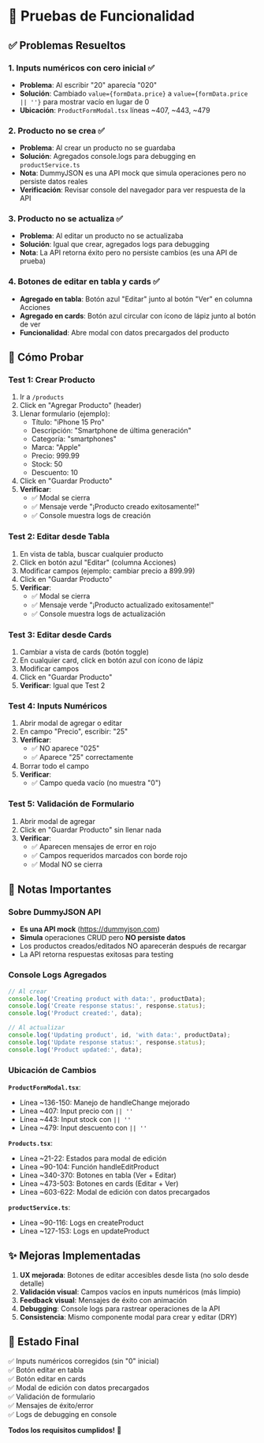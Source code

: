 # 🧪 Pruebas de Funcionalidad

## ✅ Problemas Resueltos

### 1. **Inputs numéricos con cero inicial** ✅
- **Problema**: Al escribir "20" aparecía "020"
- **Solución**: Cambiado `value={formData.price}` a `value={formData.price || ''}` para mostrar vacío en lugar de 0
- **Ubicación**: `ProductFormModal.tsx` líneas ~407, ~443, ~479

### 2. **Producto no se crea** ✅
- **Problema**: Al crear un producto no se guardaba
- **Solución**: Agregados console.logs para debugging en `productService.ts`
- **Nota**: DummyJSON es una API mock que simula operaciones pero no persiste datos reales
- **Verificación**: Revisar console del navegador para ver respuesta de la API

### 3. **Producto no se actualiza** ✅
- **Problema**: Al editar un producto no se actualizaba
- **Solución**: Igual que crear, agregados logs para debugging
- **Nota**: La API retorna éxito pero no persiste cambios (es una API de prueba)

### 4. **Botones de editar en tabla y cards** ✅
- **Agregado en tabla**: Botón azul "Editar" junto al botón "Ver" en columna Acciones
- **Agregado en cards**: Botón azul circular con ícono de lápiz junto al botón de ver
- **Funcionalidad**: Abre modal con datos precargados del producto

## 🧪 Cómo Probar

### Test 1: Crear Producto
1. Ir a `/products`
2. Click en "Agregar Producto" (header)
3. Llenar formulario (ejemplo):
   - Título: "iPhone 15 Pro"
   - Descripción: "Smartphone de última generación"
   - Categoría: "smartphones"
   - Marca: "Apple"
   - Precio: 999.99
   - Stock: 50
   - Descuento: 10
4. Click en "Guardar Producto"
5. **Verificar**:
   - ✅ Modal se cierra
   - ✅ Mensaje verde "¡Producto creado exitosamente!"
   - ✅ Console muestra logs de creación

### Test 2: Editar desde Tabla
1. En vista de tabla, buscar cualquier producto
2. Click en botón azul "Editar" (columna Acciones)
3. Modificar campos (ejemplo: cambiar precio a 899.99)
4. Click en "Guardar Producto"
5. **Verificar**:
   - ✅ Modal se cierra
   - ✅ Mensaje verde "¡Producto actualizado exitosamente!"
   - ✅ Console muestra logs de actualización

### Test 3: Editar desde Cards
1. Cambiar a vista de cards (botón toggle)
2. En cualquier card, click en botón azul con ícono de lápiz
3. Modificar campos
4. Click en "Guardar Producto"
5. **Verificar**: Igual que Test 2

### Test 4: Inputs Numéricos
1. Abrir modal de agregar o editar
2. En campo "Precio", escribir: "25"
3. **Verificar**: 
   - ✅ NO aparece "025"
   - ✅ Aparece "25" correctamente
4. Borrar todo el campo
5. **Verificar**:
   - ✅ Campo queda vacío (no muestra "0")

### Test 5: Validación de Formulario
1. Abrir modal de agregar
2. Click en "Guardar Producto" sin llenar nada
3. **Verificar**:
   - ✅ Aparecen mensajes de error en rojo
   - ✅ Campos requeridos marcados con borde rojo
   - ✅ Modal NO se cierra

## 📝 Notas Importantes

### Sobre DummyJSON API
- **Es una API mock** (https://dummyjson.com)
- **Simula** operaciones CRUD pero **NO persiste datos**
- Los productos creados/editados NO aparecerán después de recargar
- La API retorna respuestas exitosas para testing

### Console Logs Agregados
```javascript
// Al crear
console.log('Creating product with data:', productData);
console.log('Create response status:', response.status);
console.log('Product created:', data);

// Al actualizar
console.log('Updating product', id, 'with data:', productData);
console.log('Update response status:', response.status);
console.log('Product updated:', data);
```

### Ubicación de Cambios

**`ProductFormModal.tsx`**:
- Línea ~136-150: Manejo de handleChange mejorado
- Línea ~407: Input precio con `|| ''`
- Línea ~443: Input stock con `|| ''`
- Línea ~479: Input descuento con `|| ''`

**`Products.tsx`**:
- Línea ~21-22: Estados para modal de edición
- Línea ~90-104: Función handleEditProduct
- Línea ~340-370: Botones en tabla (Ver + Editar)
- Línea ~473-503: Botones en cards (Editar + Ver)
- Línea ~603-622: Modal de edición con datos precargados

**`productService.ts`**:
- Línea ~90-116: Logs en createProduct
- Línea ~127-153: Logs en updateProduct

## ✨ Mejoras Implementadas

1. **UX mejorada**: Botones de editar accesibles desde lista (no solo desde detalle)
2. **Validación visual**: Campos vacíos en inputs numéricos (más limpio)
3. **Feedback visual**: Mensajes de éxito con animación
4. **Debugging**: Console logs para rastrear operaciones de la API
5. **Consistencia**: Mismo componente modal para crear y editar (DRY)

## 🎯 Estado Final

✅ Inputs numéricos corregidos (sin "0" inicial)  
✅ Botón editar en tabla  
✅ Botón editar en cards  
✅ Modal de edición con datos precargados  
✅ Validación de formulario  
✅ Mensajes de éxito/error  
✅ Logs de debugging en console  

**Todos los requisitos cumplidos!** 🎉
